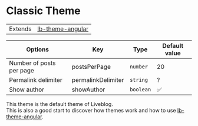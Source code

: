 # Classic Theme

<table><tr><td>Extends</td><td><a href="https://github.com/liveblog/lb-theme-angular">lb-theme-angular</a></td></tr></table>

| Options | Key | Type | Default value |
|---------|-----|------|---------------|
| Number of posts per page | postsPerPage | `number` | 20|
| Permalink delimiter | permalinkDelimiter | `string` | ?|
| Show author | showAuthor | `boolean` | :white_check_mark:|


This theme is the default theme of Liveblog.  
This is also a good start to discover how themes work and how to use [lb-theme-angular](https://github.com/liveblog/lb-theme-angular).
